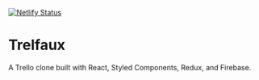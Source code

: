 [![Netlify Status](https://api.netlify.com/api/v1/badges/06862a5e-8f5d-4acd-902b-ee1c435aab2e/deploy-status)](https://app.netlify.com/sites/trelfaux/deploys)

# Trelfaux

A Trello clone built with React, Styled Components, Redux, and Firebase.

